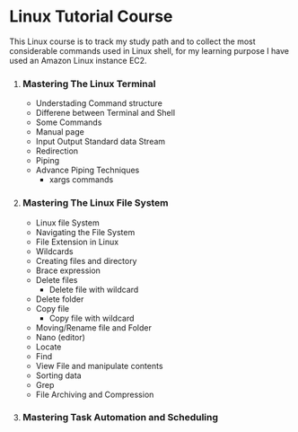 # **Linux Tutorial Course**

This Linux course is to track my study path and to collect the most considerable commands used in Linux shell, for my learning purpose I have used an Amazon Linux instance EC2.

1. ### Mastering The Linux Terminal 

   - Understading Command structure
   - Differene between Terminal and Shell
   - Some Commands
   - Manual page
   - Input Output Standard data Stream
   - Redirection
   - Piping
   - Advance Piping Techniques
     - xargs commands

2. ### Mastering The Linux File System

   - Linux file System
   - Navigating the File System
   - File Extension in Linux
   - Wildcards
   - Creating files and directory
   - Brace expression
   - Delete files
     - Delete file with wildcard
   - Delete folder
   - Copy file 
     - Copy file with wildcard
   - Moving/Rename file and Folder
   - Nano (editor)
   - Locate
   - Find
   - View File and manipulate contents
   - Sorting data
   - Grep
   - File Archiving and Compression

3. ### Mastering Task Automation and Scheduling